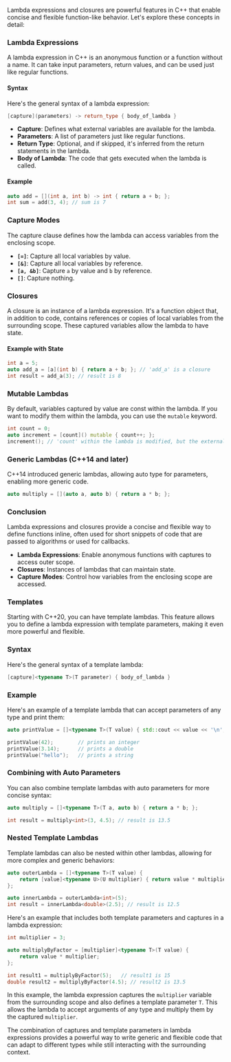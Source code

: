 Lambda expressions and closures are powerful features in C++ that enable concise and flexible function-like behavior. Let's explore these concepts in detail:

### Lambda Expressions

A lambda expression in C++ is an anonymous function or a function without a name. It can take input parameters, return values, and can be used just like regular functions.

#### Syntax

Here's the general syntax of a lambda expression:

```cpp
[capture](parameters) -> return_type { body_of_lambda }
```

- **Capture**: Defines what external variables are available for the lambda.
- **Parameters**: A list of parameters just like regular functions.
- **Return Type**: Optional, and if skipped, it's inferred from the return statements in the lambda.
- **Body of Lambda**: The code that gets executed when the lambda is called.

#### Example

```cpp
auto add = [](int a, int b) -> int { return a + b; };
int sum = add(3, 4); // sum is 7
```

### Capture Modes

The capture clause defines how the lambda can access variables from the enclosing scope.

- **`[=]`**: Capture all local variables by value.
- **`[&]`**: Capture all local variables by reference.
- **`[a, &b]`**: Capture `a` by value and `b` by reference.
- **`[]`**: Capture nothing.

### Closures

A closure is an instance of a lambda expression. It's a function object that, in addition to code, contains references or copies of local variables from the surrounding scope. These captured variables allow the lambda to have state.

#### Example with State

```cpp
int a = 5;
auto add_a = [a](int b) { return a + b; }; // 'add_a' is a closure
int result = add_a(3); // result is 8
```

### Mutable Lambdas

By default, variables captured by value are const within the lambda. If you want to modify them within the lambda, you can use the `mutable` keyword.

```cpp
int count = 0;
auto increment = [count]() mutable { count++; };
increment(); // 'count' within the lambda is modified, but the external 'count' is still 0
```

### Generic Lambdas (C++14 and later)

C++14 introduced generic lambdas, allowing auto type for parameters, enabling more generic code.

```cpp
auto multiply = [](auto a, auto b) { return a * b; };
```

### Conclusion

Lambda expressions and closures provide a concise and flexible way to define functions inline, often used for short snippets of code that are passed to algorithms or used for callbacks.

- **Lambda Expressions**: Enable anonymous functions with captures to access outer scope.
- **Closures**: Instances of lambdas that can maintain state.
- **Capture Modes**: Control how variables from the enclosing scope are accessed.

### Templates

Starting with C++20, you can have template lambdas. This feature allows you to define a lambda expression with template parameters, making it even more powerful and flexible.

### Syntax

Here's the general syntax of a template lambda:

```cpp
[capture]<typename T>(T parameter) { body_of_lambda }
```

### Example

Here's an example of a template lambda that can accept parameters of any type and print them:

```cpp
auto printValue = []<typename T>(T value) { std::cout << value << '\n'; };

printValue(42);        // prints an integer
printValue(3.14);      // prints a double
printValue("hello");   // prints a string
```

### Combining with Auto Parameters

You can also combine template lambdas with auto parameters for more concise syntax:

```cpp
auto multiply = []<typename T>(T a, auto b) { return a * b; };

int result = multiply<int>(3, 4.5); // result is 13.5
```

### Nested Template Lambdas

Template lambdas can also be nested within other lambdas, allowing for more complex and generic behaviors:

```cpp
auto outerLambda = []<typename T>(T value) {
    return [value]<typename U>(U multiplier) { return value * multiplier; };
};

auto innerLambda = outerLambda<int>(5);
int result = innerLambda<double>(2.5); // result is 12.5
```

Here's an example that includes both template parameters and captures in a lambda expression:

```cpp
int multiplier = 3;

auto multiplyByFactor = [multiplier]<typename T>(T value) {
    return value * multiplier;
};

int result1 = multiplyByFactor(5);   // result1 is 15
double result2 = multiplyByFactor(4.5); // result2 is 13.5
```

In this example, the lambda expression captures the `multiplier` variable from the surrounding scope and also defines a template parameter `T`. This allows the lambda to accept arguments of any type and multiply them by the captured `multiplier`.

The combination of captures and template parameters in lambda expressions provides a powerful way to write generic and flexible code that can adapt to different types while still interacting with the surrounding context.